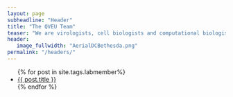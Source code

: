 ```yaml
---
layout: page
subheadline: "Header"
title: "The QVEU Team"
teaser: "We are virologists, cell biologists and computational biologists interested in the evolution and emergence of RNA viruses."
header:
   image_fullwidth: "AerialDCBethesda.png"
permalink: "/headers/"
---
```

<ul>
    {% for post in site.tags.labmember%}
    <li><a href="{{ site.url }}{{ site.baseurl }}{{ post.url }}">{{ post.title }}</a></li>
    {% endfor %}
</ul>